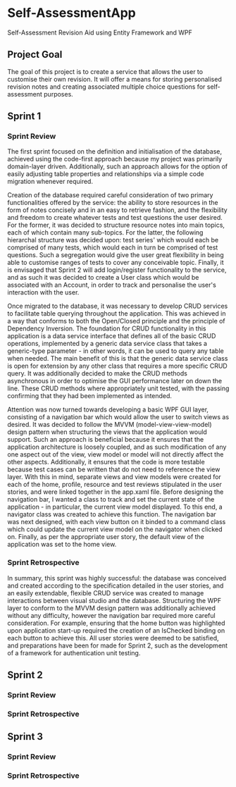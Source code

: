 # Self-AssessmentApp
Self-Assessment Revision Aid using Entity Framework and WPF


## Project Goal
The goal of this project is to create a service that allows the user to customise their own revision. It will offer a means for storing personalised revision notes and creating associated multiple choice questions for self-assessment purposes.

## Sprint 1

### Sprint Review
The first sprint focused on the definition and initialisation of the database, achieved using the code-first approach because my project was primarily domain-layer driven. Additionally, such an approach allows for the option of easily adjusting table properties and relationships via a simple code migration whenever required.

Creation of the database required careful consideration of two primary functionalities offered by the service: the ability to store resources in the form of notes concisely and in an easy to retrieve fashion, and the flexibility and freedom to create whatever tests and test questions the user desired. For the former, it was decided to structure resource notes into main topics, each of which contain many sub-topics. For the latter, the following hierarchal structure was decided upon: test series' which would each be comprised of many tests, which would each in turn be comprised of test questions. Such a segregation would give the user great flexibility in being able to customise ranges of tests to cover any conceivable topic. Finally, it is envisaged that Sprint 2 will add login/register functionality to the service, and as such it was decided to create a User class which would be associated with an Account, in order to track and personalise the user's interaction with the user.

Once migrated to the database, it was necessary to develop CRUD services to facilitate table querying throughout the application. This was achieved in a way that conforms to both the Open/Closed principle and the principle of Dependency Inversion. The foundation for CRUD functionality in this application is a data service interface that defines all of the basic CRUD operations, implemented by a generic data service class that takes a generic-type parameter - in other words, it can be used to query any table when needed. The main benefit of this is that the generic data service class is open for extension by any other class that requires a more specific CRUD query. It was additionally decided to make the CRUD methods asynchronous in order to optimise the GUI performance later on down the line. These CRUD methods where appropriately unit tested, with the passing confirming that they had been implemented as intended.

Attention was now turned towards developing a basic WPF GUI layer, consisting of a navigation bar which would allow the user to switch views as desired. It was decided to follow the MVVM (model-view-view-model) design pattern when structuring the views that the application would support. Such an approach is beneficial because it ensures that the application architecture is loosely coupled, and as such modification of any one aspect out of the view, view model or model will not directly affect the other aspects. Additionally, it ensures that the code is more testable because test cases can be written that do not need to reference the view layer. With this in mind, separate views and view models were created for each of the home, profile, resource and test reviews stipulated in the user stories, and were linked together in the app.xaml file. Before designing the navigation bar, I wanted a class to track and set the current state of the application - in particular, the current view model displayed. To this end, a navigator class was created to achieve this function. The navigation bar was next designed, with each view button on it binded to a command class which could update the current view model on the navigator when clicked on. Finally, as per the appropriate user story, the default view of the application was set to the home view.


### Sprint Retrospective
In summary, this sprint was highly successful: the database was conceived and created according to the specification detailed in the user stories, and an easily extendable, flexible CRUD service was created to manage interactions between visual studio and the database. Structuring the WPF layer to conform to the MVVM design pattern was additionally achieved without any difficulty, however the navigation bar required more careful consideration. For example, ensuring that the home button was highlighted upon application start-up required the creation of an IsChecked binding on each button to achieve this. All user stories were deemed to be satisfied, and preparations have been for made for Sprint 2, such as the development of a framework for authentication unit testing.



## Sprint 2

### Sprint Review

### Sprint Retrospective

## Sprint 3

### Sprint Review

### Sprint Retrospective
